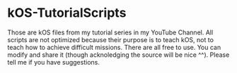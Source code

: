 # kOS-TutorialScripts
Those are kOS files from my tutorial series in my YouTube Channel.
All scripts are not optimized because their purpose is to teach kOS, not to teach how to achieve difficult missions.
There are all free to use. You can modify and share it (though acknoledging the source will be nice ^^).
Please tell me if you have suggestions.

